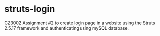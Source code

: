 # struts-login
CZ3002 Assignment #2 to create login page in a website using the Struts 2.5.17 framework and authenticating using mySQL database.
